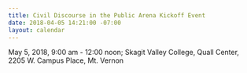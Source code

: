 ```yaml
---
title: Civil Discourse in the Public Arena Kickoff Event
date: 2018-04-05 14:21:00 -07:00
layout: calendar
---
```


May 5, 2018, 9:00 am - 12:00 noon; Skagit Valley College, Quall Center, 2205 W. Campus Place, Mt. Vernon